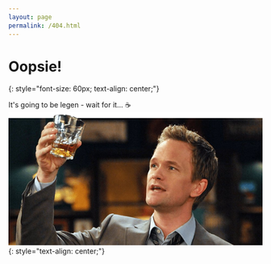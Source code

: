 ```yaml
---
layout: page
permalink: /404.html
---
```

<!-- I should probably tell somewhere that this is a 404 page... But I love this design too much to change it.-->
# Oopsie!
{: style="font-size: 60px; text-align: center;"}

It's going to be legen - wait for it... ☕
<br>![](/assets/images/barney.png)
{: style="text-align: center;"}

<!--
This somehow breaks everything, I know why this happens but I can't find a proper solution.

It's going to be legen - wait for it - <span id="anim">\</span> ☕
<script>
let anim = ["—", " \\", " |", "／"];
let frame = 0;

setInterval(() => {
    document.getElementById("anim").innerHTML = anim[frame++];
    if (frame === anim.length) {
        frame = 0;
    }
}, 200);
</script>
-->